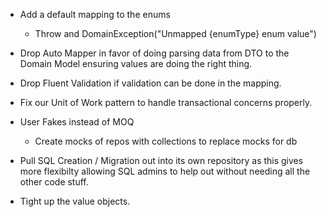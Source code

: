 
- Add a default mapping to the enums
	- Throw and DomainException("Unmapped {enumType} enum value")

- Drop Auto Mapper in favor of doing parsing data from DTO to the Domain Model ensuring values are doing the right thing.

- Drop Fluent Validation if validation can be done in the mapping.

- Fix our Unit of Work pattern to handle transactional concerns properly.

* User Fakes instead of MOQ
	* Create mocks of repos with collections to replace mocks for db 
	
* Pull SQL Creation / Migration out into its own repository as this gives more flexibilty allowing SQL admins to help out without needing all the other code stuff.

* Tight up the value objects.


